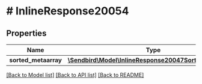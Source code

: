 # # InlineResponse20054

## Properties

Name | Type | Description | Notes
------------ | ------------- | ------------- | -------------
**sorted_metaarray** | [**\Sendbird\Model\InlineResponse20047SortedMetaarray[]**](InlineResponse20047SortedMetaarray.md) |  | [optional]

[[Back to Model list]](../../README.md#models) [[Back to API list]](../../README.md#endpoints) [[Back to README]](../../README.md)
